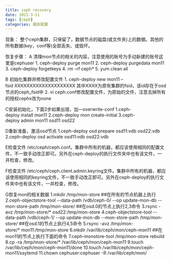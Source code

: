 ```yaml
---
title: ceph recovery
date: 2021-3-11
tags: [ceph]
categories: 服务配置
---
```


现象：
整个ceph集群，只保留了，数据节点的磁盘(或文件夹)上的数据。其他的所有数据(key，conf等)全部丢失、或毁坏。

恢复步骤：
A 清理mon节点的相关的内容，注意使用的账号为手动新建的账号这里是cephuser
1. ceph-deploy purge mon11
2. ceph-deploy purgedata mon11
3. ceph-deploy forgetkeys
4. rm -rf ceph*
5. yum clean all

B 初始化集群并修改配置文件
1. ceph-deploy new mon11 –fsid XXXXXXXXXXXXXXXXXXXX
其中XXXX为原有集群的fsid，该id存在于osd节点的ceph_fsid中
2. vi ceph.conf修改配置文件，为原始的文件，注意去掉所有的授权cephx改为none

C安装初始化，下面2步如果出错，加—overwrite-conf
1.ceph-deploy install mon11
2.ceph-deploy mon create-initial
3.ceph-deploy admin mon11 osd11 osd22

D重新准备，激活osd节点
1.ceph-deploy osd prepare osd11:vdb osd22:vdb
2.ceph-deploy osd activate osd11:vdb osd22:vdb

E检查文件
/etc/ceph/ceph.conf。集群中所有的机器，都应该使用相同的配置文件，不一致手动改正即可。另外在ceph-deploy的执行文件夹中也有该文件，一并检查，修改。

F检查文件
/etc/ceph/ceph.client.admin.keyring文件。集群中所有的机器，都应该使用相同的keyring文件，不一致手动改正即可。另外在ceph-deploy的执行文件夹中也有该文件，一并检查，修改。

G恢复mon的相关数据
1.mkdir /tmp/mon-store ##在所有的节点机器上执行
2.ceph-objectstore-tool --data-path /vdb/ceph-0/ --op update-mon-db --mon-store-path /tmp/mon-store/ ##在osd.0的节点上执行2,3命令
3.rsync -avz /tmp/mon-store/* osd22:/tmp/mon-store
4.ceph-objectstore-tool --data-path /vdb/ceph-1/ --op update-mon-db --mon-store-path /tmp/mon-store/ ##在osd.1的节点上执行4,5命令
5.rsync -avz /tmp/mon-store/* mon11:/tmp/mon-store
6.mkdir /var/lib/ceph/mon/ceph-mon11  ##在mon11的节点上执行下面的命令
7.ceph-monstore-tool /tmp/mon-store rebuild
8.cp -ra /tmp/mon-store/* /var/lib/ceph/mon/ceph-mon11
9.touch /var/lib/ceph/mon/ceph-mon11/done
10.touch /var/lib/ceph/mon/ceph-mon11/ssytemd
11.chown cephuser:cephuser -R /var/lib/ceph/mon/
